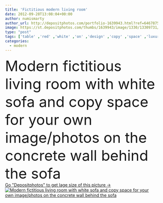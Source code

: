 ```yaml
---
title: 'Fictitious modern living room'
date: 2012-09-28T13:08:04+00:00
author: numismarty
author_url: http://depositphotos.com/portfolio-1639943.html?ref=64678756
image: https://st.depositphotos.com/thumbs/1639943/image/1330/13309731/api_thumb_450.jpg?forcejpeg=true
type: "post"
tags: ['table' ,'red' ,'white' ,'on' ,'design' ,'copy' ,'space' ,'luxury' ,'ruby' ,'beautiful' ,'decoration' ,'empty' ,'black' ,'style' ,'frame' ,'grunge' ,'photo' ,'carpet' ,'pillow' ,'modern' ,'easter' ,'elements' ,'architecture' ,'estate' ,'house' ,'wall' ,'lamp' ,'real' ,'domestic' ,'relax' ,'interior' ,'home' ,'fingers' ,'with' ,'salon' ,'furniture' ,'grey' ,'gallery' ,'room' ,'wood' ,'shelf' ,'private' ,'floor' ,'rose' ,'living' ,'apartment' ,'concrete' ,'architect' ,'residential' ,'books' ]
categories: 
  - modern
---
```

<div aling="center">
            <font size="60"> Modern fictitious living room with white sofa and copy space for your own image/photos on the concrete wall behind the sofa</font>   
</div>
<div>
    <a href='https://depositphotos.com/13309731/stock-photo-fictitious-modern-living-room.html?ref=64678756' target=_blank > Go "Depositphotos" to get lage size of this picture ->
        <img href='https://depositphotos.com/13309731/stock-photo-fictitious-modern-living-room.html?ref=64678756' src='https://st.depositphotos.com/1639943/1330/i/950/depositphotos_13309731-stock-photo-fictitious-modern-living-room.jpg?forcejpeg=true' alt='Modern fictitious living room with white sofa and copy space for your own image/photos on the concrete wall behind the sofa' >
    </a>
</div>
